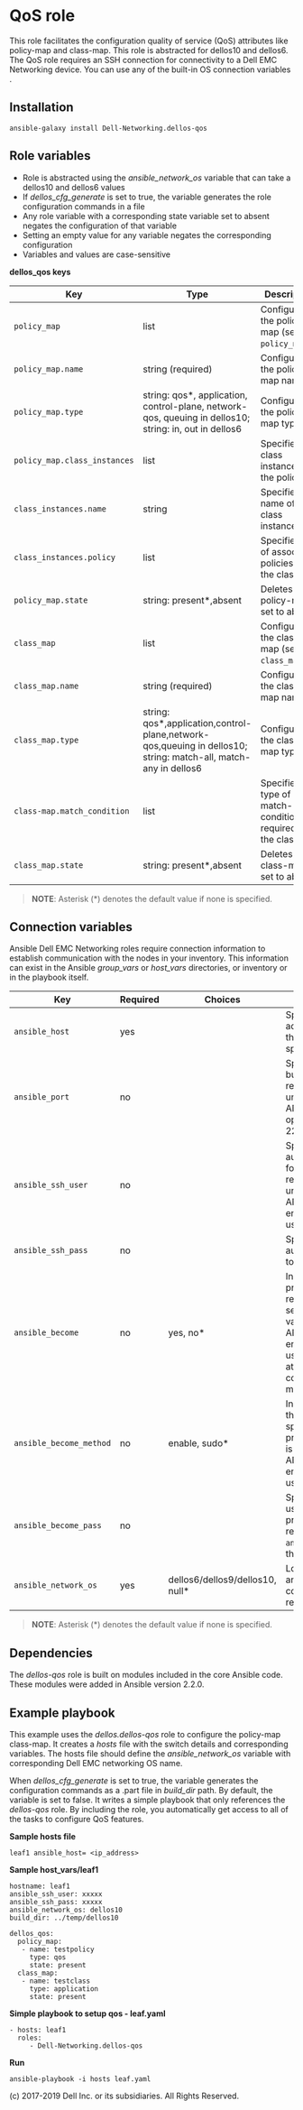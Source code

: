 QoS role
========

This role facilitates the configuration quality of service (QoS) attributes like policy-map and class-map. This role is abstracted for dellos10 and dellos6. The QoS role requires an SSH connection for connectivity to a Dell EMC Networking device. You can use any of the built-in OS connection variables .

Installation
------------

    ansible-galaxy install Dell-Networking.dellos-qos

Role variables
--------------

- Role is abstracted using the *ansible_network_os* variable that can take a dellos10 and dellos6 values
- If *dellos_cfg_generate* is set to true, the variable generates the role configuration commands in a file
- Any role variable with a corresponding state variable set to absent negates the configuration of that variable 
- Setting an empty value for any variable negates the corresponding configuration
- Variables and values are case-sensitive

**dellos_qos keys**

| Key        | Type                      | Description                                             | Support               |
|------------|---------------------------|---------------------------------------------------------|-----------------------|
| ``policy_map`` | list | Configures the policy-map (see ``policy_map.*``) | dellos6, dellos10 |
| ``policy_map.name`` | string (required)        | Configures the policy-map name  | dellos6, dellos10 |
| ``policy_map.type`` | string: qos\*, application, control-plane, network-qos, queuing in dellos10; string: in, out in dellos6   | Configures the policy-map type  | dellos6, dellos10 |
| ``policy_map.class_instances`` | list | Specifies the class instances for the policy | dellos6 |
| ``class_instances.name`` | string | Specifies name of class instance | dellos6 |
| ``class_instances.policy`` | list | Specifies list of associated policies for the class | dellos6 |
| ``policy_map.state`` | string: present\*,absent   | Deletes the policy-map if set to absent  | dellos6, dellos10 |
| ``class_map`` | list | Configures the class-map (see ``class_map.*``) | dellos6, dellos10 |
| ``class_map.name`` | string (required)        | Configures the class-map name  | dellos6, dellos10 |
| ``class_map.type`` | string: qos\*,application,control-plane,network-qos,queuing in dellos10; string: match-all, match-any in dellos6    | Configures the class-map type  | dellos6, dellos10 |
| ``class-map.match_condition`` | list | Specifies the type of match-conditions required for the class | dellos6 |
| ``class_map.state`` | string: present\*,absent   | Deletes the class-map if set to absent  | dellos6, dellos10 |

> **NOTE**: Asterisk (\*) denotes the default value if none is specified. 

Connection variables
--------------------

Ansible Dell EMC Networking roles require connection information to establish communication with the nodes in your inventory. This information can exist in the Ansible *group_vars* or *host_vars* directories, or inventory or in the playbook itself.

| Key         | Required | Choices    | Description                                         |
|-------------|----------|------------|-----------------------------------------------------|
| ``ansible_host`` | yes      |            | Specifies the hostname or address for connecting to the remote device over the specified transport |
| ``ansible_port`` | no       |            | Specifies the port used to build the connection to the remote device; if value is unspecified, the ANSIBLE_REMOTE_PORT option is used; it defaults to 22 |
| ``ansible_ssh_user`` | no       |            | Specifies the username that authenticates the CLI login for the connection to the remote device; if value is unspecified, the ANSIBLE_REMOTE_USER environment variable value is used  |
| ``ansible_ssh_pass`` | no       |            | Specifies the password that authenticates the connection to the remote device |
| ``ansible_become`` | no       | yes, no\*   | Instructs the module to enter privileged mode on the remote device before sending any commands; if value is unspecified, the ANSIBLE_BECOME environment variable value is used, and the device attempts to execute all commands in non-privileged mode |
| ``ansible_become_method`` | no       | enable, sudo\*   | Instructs the module to allow the become method to be specified for handling privilege escalation; if value is unspecified, the ANSIBLE_BECOME_METHOD environment variable value is used |
| ``ansible_become_pass`` | no       |            | Specifies the password to use if required to enter privileged mode on the remote device; if ``ansible_become`` is set to no this key is not applicable |
| ``ansible_network_os`` | yes      | dellos6/dellos9/dellos10, null\*  | Loads the correct terminal and cliconf plugins to communicate with the remote device |

> **NOTE**: Asterisk (\*) denotes the default value if none is specified.

Dependencies
------------

The *dellos-qos* role is built on modules included in the core Ansible code. These modules were added in Ansible version 2.2.0.

Example playbook
----------------

This example uses the *dellos.dellos-qos* role to configure the policy-map class-map. It creates a *hosts* file with the switch details and corresponding variables. The hosts file should define the *ansible_network_os* variable with corresponding Dell EMC networking OS name. 

When *dellos_cfg_generate* is set to true, the variable generates the configuration commands as a .part file in *build_dir* path. By default, the variable is set to false. It writes a simple playbook that only references the *dellos-qos* role. By including the role, you automatically get access to all of the tasks to configure QoS features. 

**Sample hosts file**
 
    leaf1 ansible_host= <ip_address> 

**Sample host_vars/leaf1**

    hostname: leaf1
    ansible_ssh_user: xxxxx
    ansible_ssh_pass: xxxxx
    ansible_network_os: dellos10
    build_dir: ../temp/dellos10
	  
    dellos_qos:
      policy_map:
       - name: testpolicy
         type: qos
         state: present
      class_map:
       - name: testclass
         type: application
         state: present
     
**Simple playbook to setup qos - leaf.yaml**

    - hosts: leaf1
      roles:
         - Dell-Networking.dellos-qos

**Run**

    ansible-playbook -i hosts leaf.yaml

(c) 2017-2019 Dell Inc. or its subsidiaries. All Rights Reserved.
